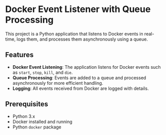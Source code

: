 # Docker Event Listener with Queue Processing

This project is a Python application that listens to Docker events in real-time, logs them, and processes them asynchronously using a queue.

## Features
- **Docker Event Listening**: The application listens for Docker events such as `start`, `stop`, `kill`, and `die`.
- **Queue Processing**: Events are added to a queue and processed asynchronously for more efficient handling.
- **Logging**: All events received from Docker are logged with details.

## Prerequisites
- Python 3.x
- Docker installed and running
- Python `docker` package
